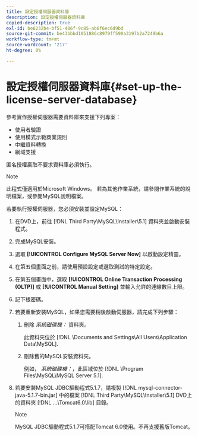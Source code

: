 ```yaml
---
title: 設定授權伺服器資料庫
description: 設定授權伺服器資料庫
copied-description: true
exl-id: be6232b4-bf51-486f-9c85-ab6f6ec6d9bd
source-git-commit: be43bbbd1051886c8979ff590a3197b2a7249b6a
workflow-type: tm+mt
source-wordcount: '217'
ht-degree: 0%

---
```


# 設定授權伺服器資料庫{#set-up-the-license-server-database}

參考實作授權伺服器需要資料庫來支援下列專案：

* 使用者驗證
* 使用模式示範商業規則
* 中繼資料轉換
* 網域支援

匿名授權贏取不要求資料庫必須執行。

>[!NOTE]
>
>此程式僅適用於Microsoft Windows。 若為其他作業系統，請參閱作業系統的說明檔案，或參閱MySQL說明檔案。

若要執行授權伺服器，您必須安裝並設定MySQL：

1. 在DVD上，前往 [!DNL Third Party\MySQL\Installer\5.1] 資料夾並啟動安裝程式。
1. 完成MySQL安裝。
1. 選取 **[!UICONTROL Configure MySQL Server Now]** 以啟動設定精靈。
1. 在第五個畫面之前，請使用預設設定或選取測試的特定設定。
1. 在第五個畫面中，選取 **[!UICONTROL Online Transaction Processing (OLTP)]** 或 **[!UICONTROL Manual Setting]** 並輸入允許的連線數目上限。
1. 記下根密碼。
1. 若要重新安裝MySQL，如果您需要稍後啟動伺服器，請完成下列步驟：
   1. 刪除 *系統磁碟機：* 資料夾。

      此資料夾位於 [!DNL \Documents and Settings\All Users\Application Data\MySQL].
   1. 刪除舊的MySQL安裝資料夾。

      例如， *系統磁碟機：*，此區域位於 [!DNL \Program Files\MySQL\MySQL Server 5.1].
1. 若要安裝MySQL JDBC驅動程式5.1.7，請複製 [!DNL mysql-connector-java-5.1.7-bin.jar] 中的檔案 [!DNL Third Party\MySQL\Installer\5.1] DVD上的資料夾 [!DNL ...\Tomcat6.0\lib] 目錄。

   >[!NOTE]
   >
   >MySQL JDBC驅動程式5.1.7可搭配Tomcat 6.0使用。不再支援舊版Tomcat。

